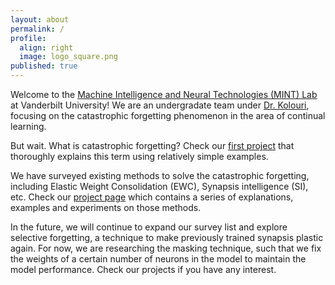 ```yaml
---
layout: about
permalink: /
profile:
  align: right
  image: logo_square.png
published: true
---
```


Welcome to the <a href="http://lab.vanderbilt.edu/mint-lab" target="_blank">Machine Intelligence and Neural Technologies (MINT) Lab</a> at Vanderbilt University! We are an undergradate team under [Dr. Kolouri](https://skolouri.github.io/), focusing on the catastrophic forgetting phenomenon in the area of continual learning.

But wait. What is catastrophic forgetting? Check our [first project](projects/1_project) that thoroughly explains this term using relatively simple examples.

We have surveyed existing methods to solve the catastrophic forgetting, including Elastic Weight Consolidation (EWC), Synapsis intelligence (SI), etc. Check our [project page](projects/) which contains a series of explanations, examples and experiments on those methods.

In the future, we will continue to expand our survey list and explore selective forgetting, a technique to make previously trained synapsis plastic again. For now, we are researching the masking technique, such that we fix the weights of a certain number of neurons in the model to maintain the model performance. Check our projects if you have any interest.
